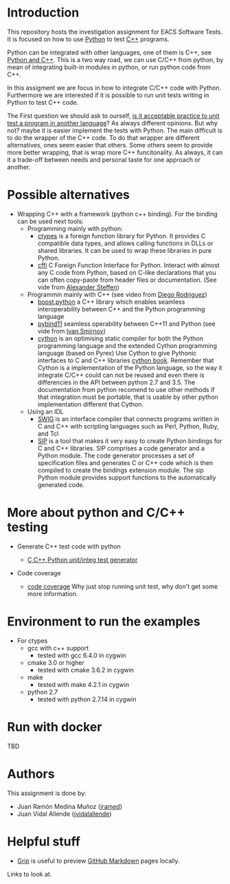 # Introduction

This repository hosts the investigation assignment for EACS Software Tests.
It is focused on how to use [Python] to test [C++] programs.

Python can be integrated with other languages, one of them is C++, see  [Python and C++]. This is a two way road, we can use C/C++ from python, by mean of integrating built-in modules in python, or run python code from C++.

In this assigment we are focus in how to integrate  C/C++ code with Python. Furthermore we are interested if it is possible to run unit tests writing in Python to test C++ code.

The First question we should ask to ourself, [is it acceptable practice to unit test a program in another language]? As always different opinions. But why not? maybe it is easier implement the tests with Python. The main difficult is to do the wrapper of the C++ code.
To do that wrapper are different alternatives, ones seem easier that others. Some others seem to provide more better wrapping, that is wrap more C++ funcitonality. As always, it can it a trade-off between needs and personal taste for one approach or another.

# Possible alternatives
* Wrapping C++ with a framework (python c++ binding). For the binding can be used next tools:
  * Programming mainly with python:
    * [ctypes] is a foreign function library for Python. It provides C compatible data types, and allows calling functions in DLLs or shared libraries. It can be used to wrap these libraries in pure Python.
    * [cffi] C Foreign Function Interface for Python. Interact with almost any C code from Python, based on C-like declarations that you can often copy-paste from header files or documentation. (See vide from [Alexander Steffen])
  * Programmin mainly with C++ (see video from [Diego Rodriguez])
    * [boost.python] a C++ library which enables seamless interoperability between C++ and the Python programming language
    * [pybind11] seamless operability between C++11 and Python (see vide from [Ivan Smirnov])
    * [cython] is an optimising static compiler for both the Python programming language and the extended Cython programming language (based on Pyrex) Use Cython to give Pythonic interfaces to C and C++ libraries [cython book]. Remember that Cython is a implementation of the Python language, so the way it integrate C/C++ could can not be reused and even there is differencies in the API between python 2.7 and 3.5. The documentation from python recomend to use other methods if that integration must be portable, that is usable by other python implementation different that Cython.
  * Using an IDL
    * [SWIG] is an interface compiler that connects programs written in C and C++ with scripting languages such as Perl, Python, Ruby, and Tcl
    * [SIP] is a tool that makes it very easy to create Python bindings for C and C++ libraries. SIP comprises a code generator and a Python module. The code generator processes a set of specification files and generates C or C++ code which is then compiled to create the bindings extension module. The sip Python module provides support functions to the automatically generated code.
    
# More about python and C/C++ testing  
 
* Generate C++ test code with python
  * [C,C++,Python unit/integ test generator]
  
* Code coverage
  * [code coverage] Why just stop running unit test, why don't get some more information.

# Environment to run the examples
* For ctypes
  * gcc with c++ support 
    * tested with gcc 6.4.0 in cygwin
  * cmake 3.0 or higher 
    * tested with cmake 3.6.2 in cygwin
  * make 
    * tested with make 4.2.1 in cygwin
  * python 2.7 
    * tested with python 2.7.14 in cygwin

# Run with docker
TBD

# Authors

This assignment is done by:
* Juan Ramón Medina Muñoz ([jramed])
* Juan Vidal Allende ([jvidalallende])

# Helpful stuff

* [Grip] is useful to preview [GitHub Markdown] pages locally.

Links to look at.


[//]: # (Place links down here)

[Python]: https://www.python.org/
[C++]: https://isocpp.org/
[Python and C++]: https://wiki.python.org/moin/IntegratingPythonWithOtherLanguages#C.2FC.2B-.2B-
[jramed]: https://github.com/jramed
[jvidalallende]: https://github.com/jvidalallende
[Grip]: https://github.com/joeyespo/grip
[GitHub MarkDown]: https://help.github.com/articles/about-writing-and-formatting-on-github/
[boost.python]: http://www.boost.org/doc/libs/1_66_0/libs/python/doc/html/index.html
[pybind11]: https://github.com/pybind/pybind11
[cython]: http://cython.org/
[cython book]: http://shop.oreilly.com/product/0636920033431.do
[ctypes]: https://docs.python.org/3/library/ctypes.html
[cffi]: https://cffi.readthedocs.io/en/latest/
[SWIG]: http://www.swig.org/exec.html
[SIP]: https://www.riverbankcomputing.com/software/sip/intro
[C,C++,Python unit/integ test generator]: https://sourceforge.net/projects/testgen/
[code coverage]: https://stackoverflow.com/questions/29762191/c-code-coverage-using-python-based-unit-testing
[is it acceptable practice to unit test a program in another language]: https://stackoverflow.com/questions/23622923/is-it-acceptable-practice-to-unit-test-a-program-in-a-different-language
[Diego Rodriguez]: https://www.youtube.com/watch?v=bJq1n4gQFfw&t=275s
[Alexander Steffen]: https://www.youtube.com/watch?v=zW_HyDTPjO0
[Ivan Smirnov]: https://www.youtube.com/watch?v=jQedHfF1Jfw&t=75s



